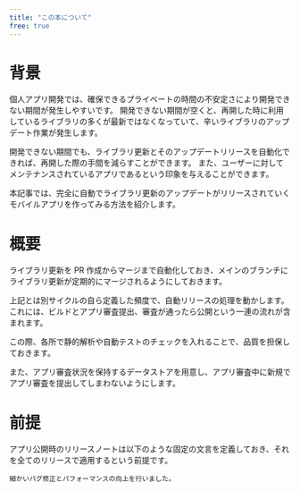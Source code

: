 ```yaml
---
title: "この本について"
free: true
---
```


# 背景

個人アプリ開発では、確保できるプライベートの時間の不安定さにより開発できない期間が発生しやすいです。
開発できない期間が空くと、再開した時に利用しているライブラリの多くが最新ではなくなっていて、辛いライブラリのアップデート作業が発生します。

開発できない期間でも、ライブラリ更新とそのアップデートリリースを自動化できれば、再開した際の手間を減らすことができます。
また、ユーザーに対してメンテナンスされているアプリであるという印象を与えることができます。

本記事では、完全に自動でライブラリ更新のアップデートがリリースされていくモバイルアプリを作ってみる方法を紹介します。

# 概要

ライブラリ更新を PR 作成からマージまで自動化しておき、メインのブランチにライブラリ更新が定期的にマージされるようにしておきます。

上記とは別サイクルの自ら定義した頻度で、自動リリースの処理を動かします。
これには、ビルドとアプリ審査提出、審査が通ったら公開という一連の流れが含まれます。

この際、各所で静的解析や自動テストのチェックを入れることで、品質を担保しておきます。

また、アプリ審査状況を保持するデータストアを用意し、アプリ審査中に新規でアプリ審査を提出してしまわないようにします。

# 前提

アプリ公開時のリリースノートは以下のような固定の文言を定義しておき、それを全てのリリースで適用するという前提です。

```text
細かいバグ修正とパフォーマンスの向上を行いました。
```
